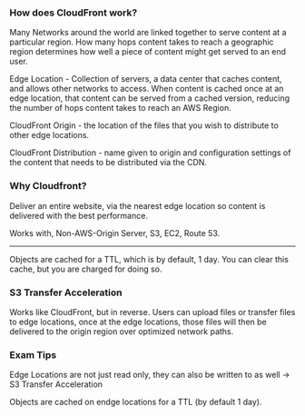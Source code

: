 ### How does CloudFront work?

Many Networks around the world are linked together to serve content at a particular region. How many hops content takes to reach a geographic region determines how well a piece of content might get served to an end user.

Edge Location - Collection of servers, a data center that caches content, and allows other networks to access. When content is cached once at an edge location, that content can be served from a cached version, reducing the number of hops content takes to reach an AWS Region.

CloudFront Origin - the location of the files that you wish to distribute to other edge locations.

CloudFront Distribution - name given to origin and configuration settings of the content that needs to be distributed via the CDN.

### Why Cloudfront?

Deliver an entire website, via the nearest edge location so content is delivered with the best performance.

Works with, Non-AWS-Origin Server, S3, EC2, Route 53.

---

Objects are cached for a TTL, which is by default, 1 day. You can clear this cache, but you are charged for doing so.

### S3 Transfer Acceleration

Works like CloudFront, but in reverse. Users can upload files or transfer files to edge locations, once at the edge locations, those files will then be delivered to the origin region over optimized network paths.

### Exam Tips

Edge Locations are not just read only, they can also be written to as well -> S3 Transfer Acceleration

Objects are cached on endge locations for a TTL (by default 1 day).
